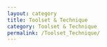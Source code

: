 ```yaml
---
layout: category
title: Toolset & Technique
category: Toolset & Technique
permalink: /Toolset_Technique/
---
```


